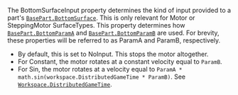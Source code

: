 The BottomSurfaceInput property determines the kind of input provided to a
part's [`BasePart.BottomSurface`](https://create.roblox.com/docs/reference/engine/classes/BasePart#BottomSurface). This is only relevant for Motor or
SteppingMotor SurfaceTypes. This property determines how
[`BasePart.BottomParamA`](https://create.roblox.com/docs/reference/engine/classes/BasePart#BottomParamA) and [`BasePart.BottomParamB`](https://create.roblox.com/docs/reference/engine/classes/BasePart#BottomParamB) are used.
For brevity, these properties will be referred to as ParamA and ParamB,
respectively.

- By default, this is set to NoInput. This stops the motor altogether.
- For Constant, the motor rotates at a constant velocity equal to
`ParamB`.
- For Sin, the motor rotates at a velocity equal to
`ParamA * math.sin(workspace.DistributedGameTime * ParamB)`. See
[`Workspace.DistributedGameTime`](https://create.roblox.com/docs/reference/engine/classes/Workspace#DistributedGameTime).